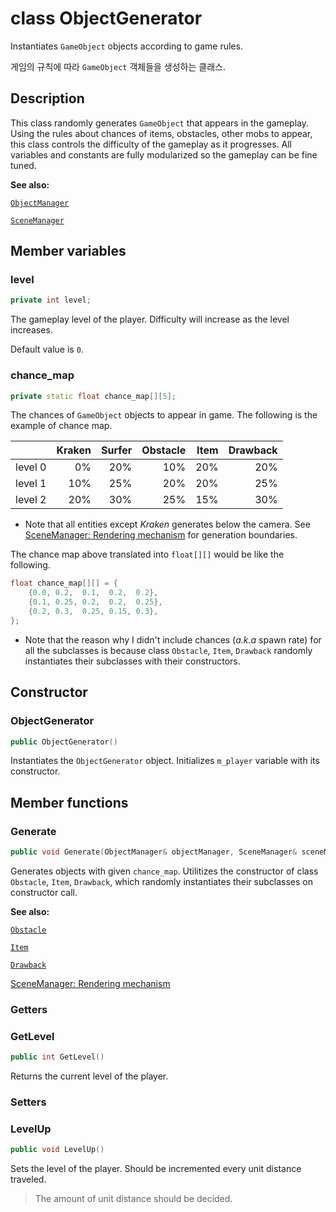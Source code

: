 # class ObjectGenerator

Instantiates `GameObject` objects according to game rules.

게임의 규칙에 따라 `GameObject` 객체들을 생성하는 클래스.

## Description

This class randomly generates `GameObject` that appears in the gameplay. Using the rules about chances of items, obstacles, other mobs to appear, this class controls the difficulty of the gameplay as it progresses. All variables and constants are fully modularized so the gameplay can be fine tuned.

**See also:**

[`ObjectManager`](ObjectManager.md)

[`SceneManager`](SceneManager.md)

## Member variables

### level

```cpp
private int level;
```

The gameplay level of the player. Difficulty will increase as the level increases.

Default value is `0`.

### chance_map

```cpp
private static float chance_map[][5];
```

The chances of `GameObject` objects to appear in game. The following is the example of chance map.

|         | Kraken | Surfer | Obstacle | Item | Drawback |
|:-------:|-------:|-------:|---------:|-----:|---------:|
| level 0 |     0% |    20% |      10% |  20% |      20% |
| level 1 |    10% |    25% |      20% |  20% |      25% |
| level 2 |    20% |    30% |      25% |  15% |      30% |

- Note that all entities except _Kraken_ generates below the camera. See [SceneManager: Rendering mechanism](#Rendering-mechanism) for generation boundaries.

The chance map above translated into `float[][]` would be like the following.

```cpp
float chance_map[][] = {
    {0.0, 0.2,  0.1,  0.2,  0.2},
    {0.1, 0.25, 0.2,  0.2,  0.25},
    {0.2, 0.3,  0.25, 0.15, 0.3},
};
```

- Note that the reason why I didn't include chances (_a.k.a_ spawn rate) for all the subclasses is because class `Obstacle`, `Item`, `Drawback` randomly instantiates their subclasses with their constructors.

## Constructor

### ObjectGenerator

```cpp
public ObjectGenerator()
```

Instantiates the `ObjectGenerator` object. Initializes `m_player` variable with its constructor.

## Member functions

### Generate

```cpp
public void Generate(ObjectManager& objectManager, SceneManager& sceneManager)
```

Generates objects with given `chance_map`. Utilitizes the constructor of class `Obstacle`, `Item`, `Drawback`, which randomly instantiates their subclasses on constructor call.

**See also:**

[`Obstacle`](Obstacle.md)

[`Item`](Item.md)

[`Drawback`](Drawback.md)

[SceneManager: Rendering mechanism](SceneManager.md#Rendering-mechanism)

### Getters

### GetLevel

```cpp
public int GetLevel()
```

Returns the current level of the player.

### Setters

### LevelUp

```cpp
public void LevelUp()
```

Sets the level of the player. Should be incremented every unit distance traveled.

> The amount of unit distance should be decided.
